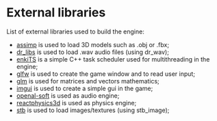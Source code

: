 # External libraries
List of external libraries used to build the engine:

* [assimp](https://github.com/assimp/assimp) is used to load 3D models such as .obj or .fbx;
* [dr_libs](https://github.com/mackron/dr_libs) is used to load .wav audio files (using dr_wav);
* [enkiTS](https://github.com/dougbinks/enkiTS) is a simple C++ task scheduler used for multithreading in the engine;
* [glfw](https://github.com/glfw/glfw) is used to create the game window and to read user input;
* [glm](https://github.com/g-truc/glm) is used for matrices and vectors mathematics;
* [imgui](https://github.com/ocornut/imgui) is used to create a simple gui in the game;
* [openal-soft](https://github.com/kcat/openal-soft) is used as audio engine;
* [reactphysics3d](https://github.com/DanielChappuis/reactphysics3d) is used as physics engine;
* [stb](https://github.com/nothings/stb) is used to load images/textures (using stb_image);
